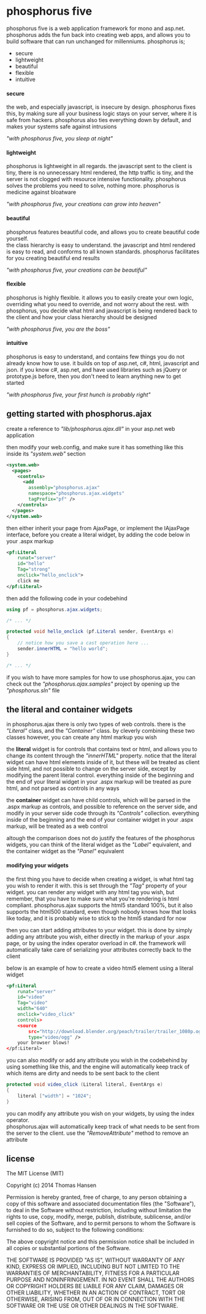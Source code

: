 phosphorus five
===============

phosphorus five is a web application framework for mono and asp.net.  phosphorus 
adds the fun back into creating web apps, and allows you to build software that 
can run unchanged for millenniums.  phosphorus is;

* secure
* lightweight
* beautiful
* flexible
* intuitive

#### secure

the web, and especially javascript, is insecure by design.  phosphorus fixes this, 
by making sure all your business logic stays on your server, where it is safe from 
hackers.  phosphorus also ties everything down by default, and makes your systems 
safe against intrusions

*"with phosphorus five, you sleep at night"*

#### lightweight

phosphorus is lightweight in all regards.  the javascript sent to the client is 
tiny, there is no unnecessary html rendered, the http traffic is tiny, and the 
server is not clogged with resource intensive functionality.  phosphorus solves 
the problems you need to solve, nothing more.  phosphorus is medicine against 
bloatware

*"with phosphorus five, your creations can grow into heaven"*

#### beautiful

phosphorus features beautiful code, and allows you to create beautiful code yourself.  
the class hierarchy is easy to understand.  the javascript and html rendered is easy 
to read, and conforms to all known standards.  phosphorus facilitates for you 
creating beautiful end results

*"with phosphorus five, your creations can be beautiful"*

#### flexible

phosphorus is highly flexible.  it allows you to easily create your own logic, 
overriding what you need to override, and not worry about the rest.  with phosphorus, 
you decide what html and javascript is being rendered back to the client and how 
your class hierarchy should be designed

*"with phosphorus five, you are the boss"*

#### intuitive

phosphorus is easy to understand, and contains few things you do not already know how 
to use.  it builds on top of asp.net, c#, html, javascript and json.  if you know c#, 
asp.net, and have used libraries such as jQuery or prototype.js before, then you 
don't need to learn anything new to get started

*"with phosphorus five, your first hunch is probably right"*

## getting started with phosphorus.ajax

create a reference to *"lib/phosphorus.ajax.dll"* in your asp.net web application

then modify your web.config, and make sure it has something like this inside its 
*"system.web"* section

```xml
<system.web>
  <pages>
    <controls>
      <add 
        assembly="phosphorus.ajax" 
        namespace="phosphorus.ajax.widgets" 
        tagPrefix="pf" />
    </controls>
  </pages>
</system.web>
```

then either inherit your page from AjaxPage, or implement the IAjaxPage interface, 
before you create a literal widget, by adding the code below in your .aspx markup

```xml
<pf:Literal
    runat="server"
    id="hello"
    Tag="strong"
    onclick="hello_onclick">
    click me
</pf:Literal>
```

then add the following code in your codebehind

```csharp
using pf = phosphorus.ajax.widgets;

/* ... */

protected void hello_onclick (pf.Literal sender, EventArgs e)
{
    // notice how you save a cast operation here ...
    sender.innerHTML = "hello world";
}

/* ... */
```

if you wish to have more samples for how to use phosphorus.ajax, you can check out the 
*"phosphorus.ajax.samples"* project by opening up the *"phosphorus.sln"* file

## the literal and container widgets

in phosphorus.ajax there is only two types of web controls.  there is the *"Literal"* 
class, and the *"Container"* class.  by cleverly combining these two classes however, 
you can create any html markup you wish

the **literal** widget is for controls that contains text or html, and allows you to 
change its content through the *"innerHTML"* property.  notice that the literal widget 
can have html elements inside of it, but these will be treated as client side html, 
and not possible to change on the server side, except by modifying the parent literal 
control.  everything inside of the beginning and the end of your literal widget in 
your .aspx markup will be treated as pure html, and not parsed as controls in any ways

the **container** widget can have child controls, which will be parsed in the .aspx 
markup as controls, and possible to reference on the server side, and modify 
in your server side code through its *"Controls"* collection.  everything inside of 
the beginning and the end of your container widget in your .aspx markup, will be 
treated as a web control

altough the comparison does not do justify the features of the phosphorus widgets, 
you can think of the literal widget as the *"Label"* equivalent, and the container 
widget as the *"Panel"* equivalent

#### modifying your widgets

the first thing you have to decide when creating a widget, is what html tag you wish 
to render it with.  this is set through the *"Tag"* property of your widget.  you can 
render any widget with any html tag you wish, but remember, that you have to make sure 
what you're rendering is html compliant.  phosphorus.ajax supports the html5 standard 
100%, but it also supports the html500 standard, even though nobody knows how that 
looks like today, and it is probably wise to stick to the html5 standard for now

then you can start adding attributes to your widget.  this is done by simply adding 
any attribute you wish, either directly in the markup of your .aspx page, or by using 
the index operator overload in c#.  the framework will automatically take care of 
serializing your attributes correctly back to the client

below is an example of how to create a video html5 element using a literal widget

```xml
<pf:Literal
    runat="server"
    id="video"
    Tag="video"
    width="640"
    onclick="video_click"
    controls>
    <source 
        src="http://download.blender.org/peach/trailer/trailer_1080p.ogg" 
        type="video/ogg" />
    your browser blows!
</pf:Literal>
```

you can also modify or add any attribute you wish in the codebehind by using something 
like this, and the engine will automatically keep track of which items are dirty and 
needs to be sent back to the client

```csharp
protected void video_click (Literal literal, EventArgs e)
{
    literal ["width"] = "1024";
}
```

you can modify any attribute you wish on your widgets, by using the index operator.  
phosphorus.ajax will automatically keep track of what needs to be sent from the 
server to the client.  use the *"RemoveAttribute"* method to remove an attribute

## license

The MIT License (MIT)

Copyright (c) 2014 Thomas Hansen

Permission is hereby granted, free of charge, to any person obtaining a copy
of this software and associated documentation files (the "Software"), to deal
in the Software without restriction, including without limitation the rights
to use, copy, modify, merge, publish, distribute, sublicense, and/or sell
copies of the Software, and to permit persons to whom the Software is
furnished to do so, subject to the following conditions:

The above copyright notice and this permission notice shall be included in all
copies or substantial portions of the Software.

THE SOFTWARE IS PROVIDED "AS IS", WITHOUT WARRANTY OF ANY KIND, EXPRESS OR
IMPLIED, INCLUDING BUT NOT LIMITED TO THE WARRANTIES OF MERCHANTABILITY,
FITNESS FOR A PARTICULAR PURPOSE AND NONINFRINGEMENT. IN NO EVENT SHALL THE
AUTHORS OR COPYRIGHT HOLDERS BE LIABLE FOR ANY CLAIM, DAMAGES OR OTHER
LIABILITY, WHETHER IN AN ACTION OF CONTRACT, TORT OR OTHERWISE, ARISING FROM,
OUT OF OR IN CONNECTION WITH THE SOFTWARE OR THE USE OR OTHER DEALINGS IN THE
SOFTWARE.

